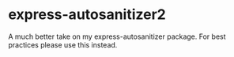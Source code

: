 # express-autosanitizer2
A much better take on my express-autosanitizer package. For best practices please use this instead.
